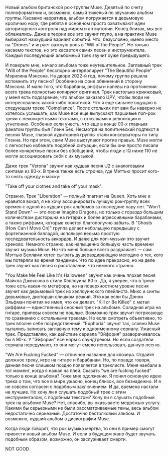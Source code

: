 Новый альбом британской рок-группы Muse. Девятый по счету полноформатник и, возможно, самый тяжелый по звучанию альбом группы. Касаемо нарратива, альбом погружается в дерьмовую кроличью нору, где ребята в основном просто охватывают идеи авторитарного контроля над миром и антиутопии. Конец близок, мы все облажались. Даже в теории все это звучит глупо, а на практике Muse выбирают наихудший вариант событий. Что, безусловно, имело место на "Drones" и играет важную роль в "Will of the People". Не только касаемо текстов, но это касается самих песен и инструментала. Каждый последующий альбомный трек звучит хуже предыдущего.

И поверьте мне, начало альбома тоже неутешительное. Заглавный трек "Will of the People" бесспорно интерполирует "The Beautiful People" Мэрилина Мэнсона. На дворе 2022-й год, почему группа решила вспомнить эту песню? Особенно на фоне обвинений в сторону Мэнсона. И мало того, что барабаны, риффы и напевы на протяжении всего трека полностью копируют оригинал. Трек настолько кринжовый, у меня есть подозрение, что альбом заказало ЦРУ, чтобы люди не интересовались какой-либо политикой. Что я еще сильнее ощущаю в следующем треке "Compliance". После стольких лет вам бы наверно не хотелось услышать, как Muse все еще выпускают паршивые поп-рок треки с неконкретными текстами, с отсылками к революции и угнетению. Особенно если учесть, что еще в конце 00-х главным фанатом группы был Гленн Бек. Несмотря на политический подтекст в песнях Muse, главной аудиторией группы стали консерваторы по типу Гленна. Но при этом, сами Muse выступают против правых. Muse могли с легкостью избежать подобной ситуации, если бы они просто писали более конкретные песни без обобщений, чтобы люди с IQ ниже 110 не могли ассоциировать себя с их музыкой.

Даже трек "Verona" звучит как худшая песня U2 с аналоговыми синтами из 80-х. В треке также есть строчка, где Мэттью просит кого-то снять одежду и маску:

"Take off your clothes and take off your mask".

Странно. Трек "Liberation" — полный плагиат на Queen. Хоть мне и нравится вокал, я не хочу ассоциировать лучшую рок-группу всех времен с одной из худших рок альбомов за последние пару лет. "Won't Stand Down" — это песня Imagine Dragons, но только с гораздо большим количеством дисторшна на гитарах и более агрессивными барабанами, а также риффами, которые хочется благополучно забыть. В "Ghosts (How Can I Move On)" группа делает небольшую передышку с фортепианной балладой, используя весьма простую последовательность аккордов. И даже для поп-музыки это звучит хреново. Немного странно, как напыщенно большую часть времени звучит музыка Muse. Но что меня больше всего раздражает — сам Мэттью Беллами хотел сыграть душераздирающую мелодию о тех, кого мы потеряли во время пандемии. Что по идее прекрасно, но на деле трек звучит как песня о расставании, что немного странно.

"You Make Me Feel Like It's Halloween" звучит как очень плохая песня Майкла Джексона в стиле Хэллоуина 80-х. Да, я уверен, что в треке тоже есть какая-то метафора, но на поверхностном уровне песня звучит как дерьмовый трек из хэллоуинского плейлиста. Микс и синты дерьмовые, дисторшн слишком резкий. Это как если бы Дэнни Эльфман понятия не имел, что он делает. "Kill or Be Killed" с метал риффами — единственный сносный трек на альбоме. Солидная игра на гитаре, припевы совсем не пошлые. Возможно трек звучит потрясающе по сравнению с остальными треками. Но если смотреть объективно, то трек вполне себе посредственный. "Euphoria" звучит так, словно Muse пытались записать заглавную тему к одноименному сериалу. Ужасный трек. Представляю, как действие сериала "Эйфория" разворачивалось бы в 90-х. У "Эйфории" все норм с саундтреком. Но если создатели сериала передумают, то они могут смело использовать данную песню.

"We Are Fucking Fucked" — отличное название для клозера. Отдайте должное треку, игре на гитаре и барабанам. Но, по правде говоря, данная песня слишком поздно появляется в треклисте. Меня наебали в тот момент, когда я нажал на плей. Сказать "we are fucking fucked" только в конце альбома? Тоже мне одолжение. Я понял основную идею трека о том, что все в мире ужасно, конец близок, все безнадежно. И я не совсем согласен с подобным заключением. И да, времена настали не лучшие. Но хочу ли я слушать подобный трек с этим инструменталом, с подобным текстом? Хочу ли я слушать подобный трек на альбоме Muse? Нет, спасибо, вы оказываете медвежью услугу. Какими бы серьезными не были рассматриваемые темы, весь альбом недостаточно серьезный. Достаточно бестолковый альбом. И возможно, худший альбом в дискографии Muse.

Когда люди говорят, что рок музыка мертва, то они в пример смогут привести новый альбом Muse. И если в будущем жанр будет звучать подобным образом, возможно, он заслуживает смерти.

NOT GOOD
